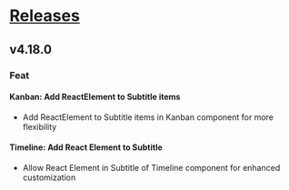 # [Releases](https://github.com/Tracktor/design-system/releases)

## v4.18.0

### Feat
#### Kanban: Add ReactElement to Subtitle items
- Add ReactElement to Subtitle items in Kanban component for more flexibility

#### Timeline: Add React Element to Subtitle
- Allow React Element in Subtitle of Timeline component for enhanced customization
